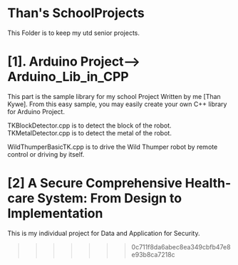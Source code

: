 Than's SchoolProjects
===================
This Folder is to keep my utd senior projects.

[1]. Arduino Project--> Arduino_Lib_in_CPP
=======================================
This part is the sample library for my school Project Written by me [Than Kywe]. From this easy sample, you may easily create your own C++ library for Arduino Project.

TKBlockDetector.cpp is to detect the block of the robot.
TKMetalDetector.cpp is to detect the metal of the robot.

WildThumperBasicTK.cpp is to drive the Wild Thumper robot by remote control or driving by itself.

[2] A Secure Comprehensive Health-care System: From Design to Implementation
============================================================================
This is my individual project for Data and Application for Security.
>>>>>>> 0c711f8da6abec8ea349cbfb47e8e93b8ca7218c
